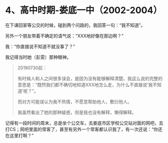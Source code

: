 # 4、高中时期-娄底一中（2002-2004）

在下课回家等公交的时候，碰到两个问路的，我回答一句：“我不知道”。

另外一个朋友带着不确定的语气说：“XXX地好像在那边啊？”

我：“你直接说不知道不就没事了？”

我记得当时她（彭雯）那种眼神。

> 20190730前：
>
> 有时候人和人之间很多误会，是因为没有能够解释清楚。我这么说的完整的意思是：“既然我们都不确切地知道XXX地怎么走，为什么不直接说‘我不知道’呢？”。
>
> 而对方可能误认为我不热情，不愿意帮助他人，敷衍他人。
>
> 我虽然看出了她的那种疑惑，但是我也没有解释，懒得解释。

记得有一段时间的周末，总是坐个公交车，去娄底市区学校公交站对面的网吧，去打CS；网吧里面的常客了，甚至有另外一个常客都认识我了，有一次还说：“你还在这里打啊？”

